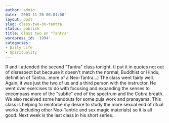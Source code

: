 ```yaml
---
author: admin
date: '2003-11-20 06:01:00'
layout: post
slug: class-two-on-tantra
status: publish
title: Class two on "Tantra"
wordpress_id: '1994'
categories:
- Daily Life
- Spirituality
---
```


R and I attended the second "Tantra" class tonight. (I put it in quotes
not out of disrespect but because it doesn't match the normal, Buddhist
or Hindu, definition of Tantra...more of a Neo-Tantra...) The class went
fairly well. Again, it was just the two of us and a third person with
the instructor. He went over exercises to do with focusing and expanding
the senses to encompass more of the "subtle" end of the spectrum and the
Cobra breath. We also received some handouts for some puja work and
pranayama. This class is helping to reinforce my desire to study the
more sexual end of ritual works (including other Neo-Tantric and sex
magic materials) so it is all good. Next week is the last class in his
short series.
